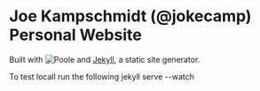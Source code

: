 # Joe Kampschmidt (@jokecamp) Personal Website

Built with ![Poole](https://f.cloud.github.com/assets/98681/1834359/71ae4048-73db-11e3-9a3c-df38eb170537.png) and [Jekyll](http://jekyllrb.com), a static site generator.

To test locall run the following
  jekyll serve --watch
